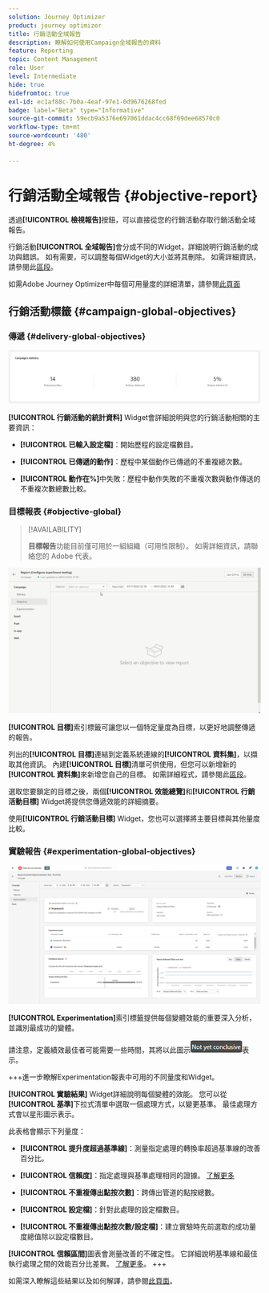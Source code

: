 ```yaml
---
solution: Journey Optimizer
product: journey optimizer
title: 行銷活動全域報告
description: 瞭解如何使用Campaign全域報告的資料
feature: Reporting
topic: Content Management
role: User
level: Intermediate
hide: true
hidefromtoc: true
exl-id: ec1af88c-7b0a-4eaf-97e1-0d9676268fed
badge: label="Beta" type="Informative"
source-git-commit: 59ecb9a5376e697061ddac4cc68f09dee68570c0
workflow-type: tm+mt
source-wordcount: '480'
ht-degree: 4%

---
```


# 行銷活動全域報告 {#objective-report}

透過&#x200B;**[!UICONTROL 檢視報告]**&#x200B;按鈕，可以直接從您的行銷活動存取行銷活動全域報告。

行銷活動&#x200B;**[!UICONTROL 全域報告]**&#x200B;會分成不同的Widget，詳細說明行銷活動的成功與錯誤。 如有需要，可以調整每個Widget的大小並將其刪除。 如需詳細資訊，請參閱此[區段](../reports/global-report.md#modify-dashboard)。

如需Adobe Journey Optimizer中每個可用量度的詳細清單，請參閱[此頁面](global-report.md#list-of-components-global.md)

## 行銷活動標籤 {#campaign-global-objectives}

### 傳遞 {#delivery-global-objectives}

![](assets/campaign_report_global_1.png)

**[!UICONTROL 行銷活動的統計資料]** Widget會詳細說明與您的行銷活動相關的主要資訊：

* **[!UICONTROL 已輸入設定檔]**：開始歷程的設定檔數目。

* **[!UICONTROL 已傳遞的動作]**：歷程中某個動作已傳遞的不重複總次數。

* **[!UICONTROL 動作在%]**&#x200B;中失敗：歷程中動作失敗的不重複次數與動作傳送的不重複次數總數比較。

### 目標報表 {#objective-global}

>[!AVAILABILITY]
>
>**目標報告**&#x200B;功能目前僅可用於一組組織（可用性限制）。 如需詳細資訊，請聯絡您的 Adobe 代表。

![](assets/performance_report.gif)

**[!UICONTROL 目標]**&#x200B;索引標籤可讓您以一個特定量度為目標，以更好地調整傳遞的報告。

列出的&#x200B;**[!UICONTROL 目標]**&#x200B;連結到定義系統連線的&#x200B;**[!UICONTROL 資料集]**，以擷取其他資訊。 內建&#x200B;**[!UICONTROL 目標]**&#x200B;清單可供使用，但您可以新增新的&#x200B;**[!UICONTROL 資料集]**&#x200B;來新增您自己的目標。 如需詳細程式，請參閱此[區段](../content-management/reporting-configuration.md)。

選取您要鎖定的目標之後，兩個&#x200B;**[!UICONTROL 效能總覽]**&#x200B;和&#x200B;**[!UICONTROL 行銷活動目標]** Widget將提供您傳遞效能的詳細摘要。

使用&#x200B;**[!UICONTROL 行銷活動目標]** Widget，您也可以選擇將主要目標與其他量度比較。

### 實驗報告 {#experimentation-global-objectives}

![](assets/experimentation_report_3.png)

**[!UICONTROL Experimentation]**&#x200B;索引標籤提供每個變體效能的重要深入分析，並識別最成功的變體。

請注意，定義績效最佳者可能需要一些時間，其將以此圖示![](assets/experimentation_report_1.png)表示。

+++進一步瞭解Experimentation報表中可用的不同量度和Widget。

**[!UICONTROL 實驗結果]** Widget詳細說明每個變體的效能。 您可以從&#x200B;**[!UICONTROL 基準]**&#x200B;下拉式清單中選取一個處理方式，以變更基準。 最佳處理方式會以星形圖示表示。

此表格會顯示下列量度：

* **[!UICONTROL 提升度超過基準線]**：測量指定處理的轉換率超過基準線的改善百分比。

* **[!UICONTROL 信賴度]**：指定處理與基準處理相同的證據。 [了解更多](../content-management/experiment-calculations.md#understand-confidence)

* **[!UICONTROL 不重複傳出點按次數]**：跨傳出管道的點按總數。

* **[!UICONTROL 設定檔]**：針對此處理的設定檔數目。

* **[!UICONTROL 不重複傳出點按次數/設定檔]**：建立實驗時先前選取的成功量度總值除以設定檔數目。

**[!UICONTROL 信賴區間]**&#x200B;圖表會測量改善的不確定性。 它詳細說明基準線和最佳執行處理之間的效能百分比差異。 [了解更多](../content-management/experiment-calculations.md#confidence-intervals)。
+++

如需深入瞭解這些結果以及如何解譯，請參閱[此頁面](../content-management/get-started-experiment.md#interpret-results)。
